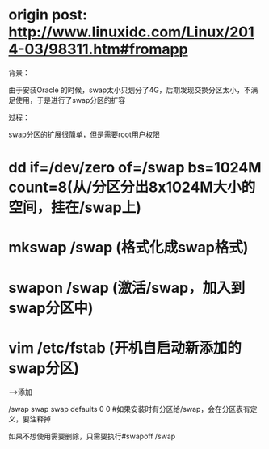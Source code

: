 origin post:
http://www.linuxidc.com/Linux/2014-03/98311.htm#fromapp
====


背景：

由于安装Oracle 的时候，swap太小只划分了4G，后期发现交换分区太小，不满足使用，于是进行了swap分区的扩容

过程：

swap分区的扩展很简单，但是需要root用户权限

# dd if=/dev/zero of=/swap bs=1024M count=8(从/分区分出8x1024M大小的空间，挂在/swap上)

# mkswap /swap (格式化成swap格式)

# swapon /swap (激活/swap，加入到swap分区中)

# vim /etc/fstab (开机自启动新添加的swap分区)

—>添加

/swap swap swap defaults 0 0    #如果安装时有分区给/swap，会在分区表有定义，要注释掉

如果不想使用需要删除，只需要执行#swapoff /swap

